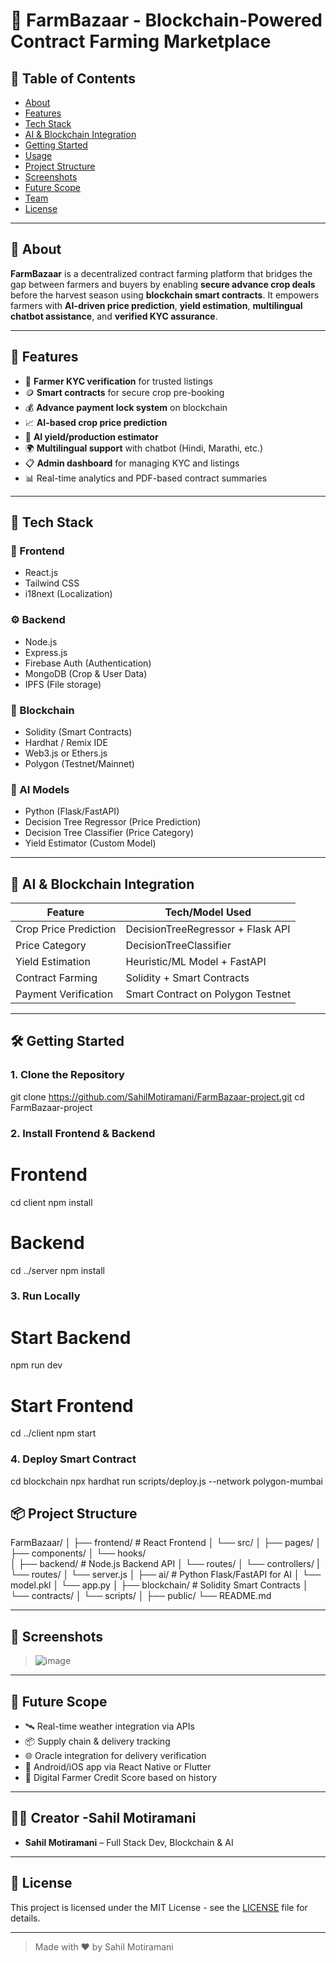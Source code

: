 # 🌾 FarmBazaar - Blockchain-Powered Contract Farming Marketplace

## 📌 Table of Contents
- [About](#about)
- [Features](#features)
- [Tech Stack](#tech-stack)
- [AI & Blockchain Integration](#ai--blockchain-integration)
- [Getting Started](#getting-started)
- [Usage](#usage)
- [Project Structure](#project-structure)
- [Screenshots](#screenshots)
- [Future Scope](#future-scope)
- [Team](#team)
- [License](#license)

---

## 🧠 About

**FarmBazaar** is a decentralized contract farming platform that bridges the gap between farmers and buyers by enabling **secure advance crop deals** before the harvest season using **blockchain smart contracts**. It empowers farmers with **AI-driven price prediction**, **yield estimation**, **multilingual chatbot assistance**, and **verified KYC assurance**.

---

## 🚀 Features

- 🔐 **Farmer KYC verification** for trusted listings
- 🪙 **Smart contracts** for secure crop pre-booking
- 💰 **Advance payment lock system** on blockchain
- 📈 **AI-based crop price prediction**
- 🌱 **AI yield/production estimator**
- 🌍 **Multilingual support** with chatbot (Hindi, Marathi, etc.)
- 📋 **Admin dashboard** for managing KYC and listings
- 📊 Real-time analytics and PDF-based contract summaries

---

## 🧱 Tech Stack

### 🎨 Frontend
- React.js
- Tailwind CSS
- i18next (Localization)

### ⚙️ Backend
- Node.js
- Express.js
- Firebase Auth (Authentication)
- MongoDB (Crop & User Data)
- IPFS (File storage)

### 🔗 Blockchain
- Solidity (Smart Contracts)
- Hardhat / Remix IDE
- Web3.js or Ethers.js
- Polygon (Testnet/Mainnet)

### 🧠 AI Models
- Python (Flask/FastAPI)
- Decision Tree Regressor (Price Prediction)
- Decision Tree Classifier (Price Category)
- Yield Estimator (Custom Model)

---

## 🤖 AI & Blockchain Integration

| Feature              | Tech/Model Used                     |
|----------------------|-------------------------------------|
| Crop Price Prediction| DecisionTreeRegressor + Flask API  |
| Price Category       | DecisionTreeClassifier              |
| Yield Estimation     | Heuristic/ML Model + FastAPI        |
| Contract Farming     | Solidity + Smart Contracts          |
| Payment Verification | Smart Contract on Polygon Testnet   |

---

## 🛠️ Getting Started

### 1. Clone the Repository

git clone https://github.com/SahilMotiramani/FarmBazaar-project.git
cd FarmBazaar-project

### 2. Install Frontend & Backend

# Frontend
cd client
npm install

# Backend
cd ../server
npm install

### 3. Run Locally

# Start Backend
npm run dev

# Start Frontend
cd ../client
npm start


### 4. Deploy Smart Contract

cd blockchain
npx hardhat run scripts/deploy.js --network polygon-mumbai




## 📦 Project Structure


FarmBazaar/
│
├── frontend/             # React Frontend
│   └── src/
│       ├── pages/
│       ├── components/
│       └── hooks/       
│
├── backend/             # Node.js Backend API
│   └── routes/
│   └── controllers/
|   └── routes/
│   └── server.js
│
├── ai/                 # Python Flask/FastAPI for AI
│   └── model.pkl
│   └── app.py
│
├── blockchain/         # Solidity Smart Contracts
│   └── contracts/
│   └── scripts/
│
├── public/
└── README.md

---

## 📸 Screenshots

> ![image](https://github.com/user-attachments/assets/c3213259-e935-4dd6-8b5b-578a0e776cbc)


---

## 🔮 Future Scope

- 🛰️ Real-time weather integration via APIs
- 📦 Supply chain & delivery tracking
- 🌐 Oracle integration for delivery verification
- 📱 Android/iOS app via React Native or Flutter
- 🪪 Digital Farmer Credit Score based on history

---

## 👨‍💻 Creator -Sahil Motiramani

- **Sahil Motiramani** – Full Stack Dev, Blockchain & AI


---

## 📄 License

This project is licensed under the MIT License - see the [LICENSE](LICENSE) file for details.

---

> Made with ❤️ by Sahil Motiramani 

